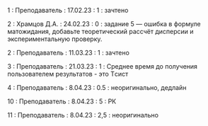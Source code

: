 1 : Преподаватель : 17.02.23 : 1 : зачтено

2 : Храмцов Д.А. : 24.02.23 : 0 : задание 5 — ошибка в формуле матожидания, добавьте теоретический рассчёт дисперсии и экспериментальную проверку.

2 : Преподаватель : 11.03.23 : 1 : зачтено

3 : Преподаватель : 21.03.23 : 1 : Cреднее время до получения пользователем результатов - это Tсист

4 : Преподаватель : 8.04.23 : 0.5 : неоригинально, дедлайн

10 : Преподаватель : 8.04.23 : 5 : РК

11 : Преподаватель : 8.04.23 : 2,5 : неоригинально
